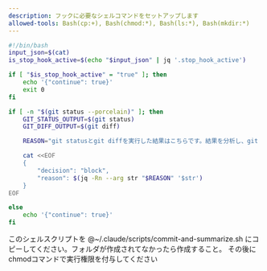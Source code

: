 ```yaml
---
description: フックに必要なシェルコマンドをセットアップします
allowed-tools: Bash(cp:+), Bash(chmod:*), Bash(ls:*), Bash(mkdir:*)
---
```

```zsh
#!/bin/bash
input_json=$(cat)
is_stop_hook_active=$(echo "$input_json" | jq '.stop_hook_active')

if [ "$is_stop_hook_active" = "true" ]; then
    echo '{"continue": true}'
    exit 0
fi

if [ -n "$(git status --porcelain)" ]; then
    GIT_STATUS_OUTPUT=$(git status)
    GIT_DIFF_OUTPUT=$(git diff)

    REASON="git statusとgit diffを実行した結果はこちらです。結果を分析し、git addを実行して適切なコミットメッセージを作成し、コミットを実行し、pushも実行してください。\n\n--- git statusの結果 ---\n${GIT_STATUS_OUTPUT}\n\n--- git diffの結果 ---\n${GIT_DIFF_OUTPUT}"

    cat <<EOF
    {
        "decision": "block",
        "reason": $(jq -Rn --arg str "$REASON" '$str')
    }
EOF

else
    echo '{"continue": true}'
fi
```

このシェルスクリプトを @~/.claude/scripts/commit-and-summarize.sh にコピーしてください。フォルダが作成されてなかったら作成すること。
その後にchmodコマンドで実行権限を付与してください